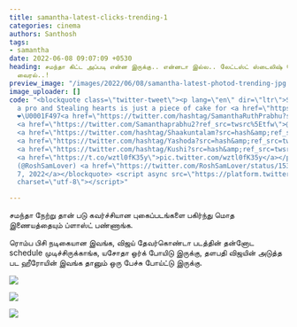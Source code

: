 ```yaml
---
title: samantha-latest-clicks-trending-1
categories: cinema
authors: Santhosh
tags:
- samantha
date: 2022-06-08 09:07:09 +0530
heading: சமந்தா கிட்ட அப்படி என்ன இருக்கு.. என்னடா இல்ல.. லேட்டஸ்ட் ஸ்டைலிஷ் போட்டோஸ்
  வைரல்..!
preview_image: "/images/2022/06/08/samantha-latest-photod-trending-jpg.jpeg"
image_uploader: []
code: "<blockquote class=\"twitter-tweet\"><p lang=\"en\" dir=\"ltr\">Styling like
  a pro and Stealing hearts is just a piece of cake for <a href=\"https://twitter.com/hashtag/Samantha?src=hash&amp;ref_src=twsrc%5Etfw\">#Samantha</a>!!
  ❤️\U0001F497<a href=\"https://twitter.com/hashtag/SamanthaRuthPrabhu?src=hash&amp;ref_src=twsrc%5Etfw\">#SamanthaRuthPrabhu</a>
  <a href=\"https://twitter.com/Samanthaprabhu2?ref_src=twsrc%5Etfw\">@Samanthaprabhu2</a>
  <a href=\"https://twitter.com/hashtag/Shaakuntalam?src=hash&amp;ref_src=twsrc%5Etfw\">#Shaakuntalam</a>
  <a href=\"https://twitter.com/hashtag/Yashoda?src=hash&amp;ref_src=twsrc%5Etfw\">#Yashoda</a>
  <a href=\"https://twitter.com/hashtag/Kushi?src=hash&amp;ref_src=twsrc%5Etfw\">#Kushi</a>
  <a href=\"https://t.co/wztl0fK35y\">pic.twitter.com/wztl0fK35y</a></p>&mdash; RoshSam❣︎
  (@RoshSamLover) <a href=\"https://twitter.com/RoshSamLover/status/1534188617345560577?ref_src=twsrc%5Etfw\">June
  7, 2022</a></blockquote> <script async src=\"https://platform.twitter.com/widgets.js\"
  charset=\"utf-8\"></script>"

---
```

சமந்தா நேற்று தான் படு கவர்ச்சியான புகைப்படங்களை பகிர்ந்து மொத இணையத்தையும் ப்ளாஸ்ட் பண்ணாங்க.

ரொம்ப பிசி நடிகையான இவங்க, விஜய் தேவர்கொண்டா படத்தின் தன்னோட schedule முடிச்சிருக்காங்க, யசோதா ஒர்க் போயிடு இருக்கு, தளபதி விஜயின் அடுத்த பட ஹீரோயின் இவங்க தானும் ஒரு பேச்சு போய்ட்டு இருக்கு.

![](/images/2022/06/08/samantha-mumbai-2-jpg.jpeg)

![](/images/2022/06/08/samantha-mumbai-4-jpg.jpeg)

![](/images/2022/06/08/samantha-mumbai-3-jpg.jpeg)
